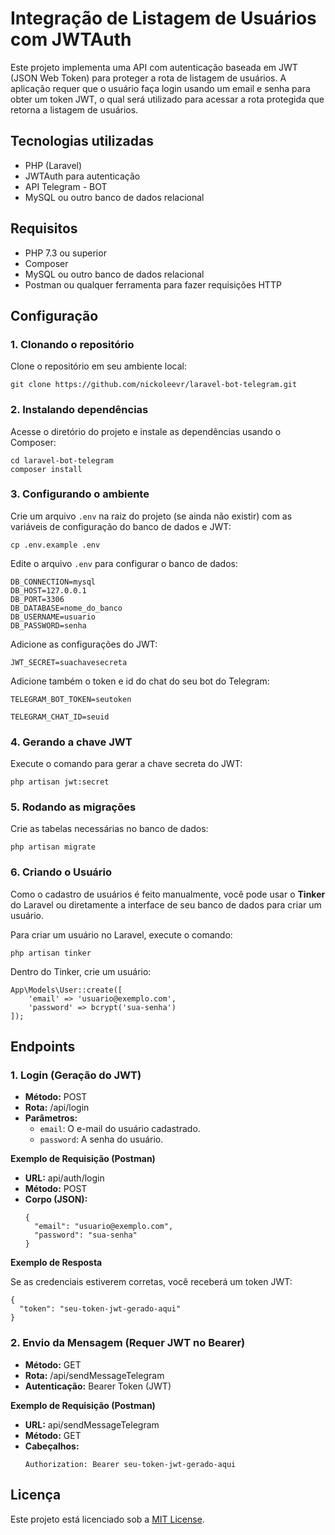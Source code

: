 <h1>Integração de Listagem de Usuários com JWTAuth</h1>

<p>Este projeto implementa uma API com autenticação baseada em JWT (JSON Web Token) para proteger a rota de listagem de usuários. A aplicação requer que o usuário faça login usando um email e senha para obter um token JWT, o qual será utilizado para acessar a rota protegida que retorna a listagem de usuários.</p>

<h2>Tecnologias utilizadas</h2>
<ul>
    <li>PHP (Laravel)</li>
    <li>JWTAuth para autenticação</li>
    <li>API Telegram - BOT</li>
    <li>MySQL ou outro banco de dados relacional</li>
</ul>

<h2>Requisitos</h2>
<ul>
    <li>PHP 7.3 ou superior</li>
    <li>Composer</li>
    <li>MySQL ou outro banco de dados relacional</li>
    <li>Postman ou qualquer ferramenta para fazer requisições HTTP</li>
</ul>

<h2>Configuração</h2>

<h3>1. Clonando o repositório</h3>
<p>Clone o repositório em seu ambiente local:</p>
<pre><code>git clone https://github.com/nickoleevr/laravel-bot-telegram.git</code></pre>

<h3>2. Instalando dependências</h3>
<p>Acesse o diretório do projeto e instale as dependências usando o Composer:</p>
<pre><code>cd laravel-bot-telegram
composer install</code></pre>

<h3>3. Configurando o ambiente</h3>
<p>Crie um arquivo <code>.env</code> na raiz do projeto (se ainda não existir) com as variáveis de configuração do banco de dados e JWT:</p>
<pre><code>cp .env.example .env</code></pre>
<p>Edite o arquivo <code>.env</code> para configurar o banco de dados:</p>
<pre><code>DB_CONNECTION=mysql
DB_HOST=127.0.0.1
DB_PORT=3306
DB_DATABASE=nome_do_banco
DB_USERNAME=usuario
DB_PASSWORD=senha</code></pre>
<p>Adicione as configurações do JWT:</p>
<pre><code>JWT_SECRET=suachavesecreta</code></pre>
<p>Adicione também o token e id do chat do seu bot do Telegram:</p>
<pre><code>TELEGRAM_BOT_TOKEN=seutoken</code></pre>
<pre><code>TELEGRAM_CHAT_ID=seuid</code></pre>

<h3>4. Gerando a chave JWT</h3>
<p>Execute o comando para gerar a chave secreta do JWT:</p>
<pre><code>php artisan jwt:secret</code></pre>

<h3>5. Rodando as migrações</h3>
<p>Crie as tabelas necessárias no banco de dados:</p>
<pre><code>php artisan migrate</code></pre>

<h3>6. Criando o Usuário</h3>
<p>Como o cadastro de usuários é feito manualmente, você pode usar o <strong>Tinker</strong> do Laravel ou diretamente a interface de seu banco de dados para criar um usuário.</p>
<p>Para criar um usuário no Laravel, execute o comando:</p>
<pre><code>php artisan tinker</code></pre>
<p>Dentro do Tinker, crie um usuário:</p>
<pre><code>App\Models\User::create([
    'email' => 'usuario@exemplo.com',
    'password' => bcrypt('sua-senha')
]);</code></pre>

<h2>Endpoints</h2>

<h3>1. Login (Geração do JWT)</h3>
<ul>
    <li><strong>Método:</strong> POST</li>
    <li><strong>Rota:</strong> /api/login</li>
    <li><strong>Parâmetros:</strong>
        <ul>
            <li><code>email</code>: O e-mail do usuário cadastrado.</li>
            <li><code>password</code>: A senha do usuário.</li>
        </ul>
    </li>
</ul>

<p><strong>Exemplo de Requisição (Postman)</strong></p>
<ul>
    <li><strong>URL:</strong> api/auth/login</li>
    <li><strong>Método:</strong> POST</li>
    <li><strong>Corpo (JSON):</strong>
        <pre><code>{
  "email": "usuario@exemplo.com",
  "password": "sua-senha"
}</code></pre>
    </li>
</ul>

<p><strong>Exemplo de Resposta</strong></p>
<p>Se as credenciais estiverem corretas, você receberá um token JWT:</p>
<pre><code>{
  "token": "seu-token-jwt-gerado-aqui"
}</code></pre>

<h3>2. Envio da Mensagem (Requer JWT no Bearer)</h3>
<ul>
    <li><strong>Método:</strong> GET</li>
    <li><strong>Rota:</strong> /api/sendMessageTelegram</li>
    <li><strong>Autenticação:</strong> Bearer Token (JWT)</li>
</ul>

<p><strong>Exemplo de Requisição (Postman)</strong></p>
<ul>
    <li><strong>URL:</strong> api/sendMessageTelegram</li>
    <li><strong>Método:</strong> GET</li>
    <li><strong>Cabeçalhos:</strong>
        <pre><code>Authorization: Bearer seu-token-jwt-gerado-aqui</code></pre>
    </li>
</ul>


<h2>Licença</h2>
<p>Este projeto está licenciado sob a <a href="LICENSE">MIT License</a>.</p>
